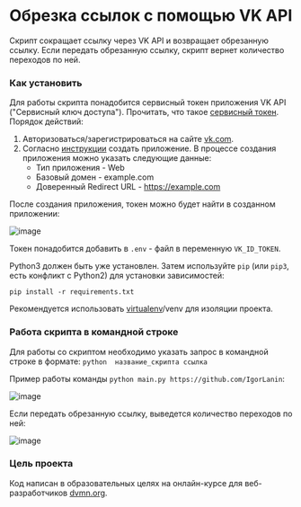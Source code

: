# Обрезка ссылок с помощью VK API

Скрипт сокращает ссылку через VK API и возвращает обрезанную ссылку. Если передать обрезанную ссылку, скрипт вернет количество переходов по ней.


### Как установить

Для работы скрипта понадобится сервисный токен приложения VK API ("Сервисный ключ доступа"). 
Прочитать, что такое [сервисный токен](https://id.vk.com/about/business/go/docs/ru/vkid/latest/vk-id/connection/tokens/service-token).
Порядок действий: 
1. Авторизоваться/зарегистрироваться на сайте [vk.com](https://vk.com/).
2. Согласно [инструкции](https://id.vk.com/about/business/go/docs/ru/vkid/latest/vk-id/connection/create-application) создать приложение.
   В процессе создания приложения можно указать следующие данные:
   - Тип приложения - Web
   - Базовый домен - example.com
   - Доверенный Redirect URL - https://example.com

После создания приложения, токен можно будет найти в созданном приложении:

![image](https://github.com/user-attachments/assets/10b38281-d3e0-4331-98ee-e72dbd7dc0a4)

Токен понадобится добавить в ```.env``` - файл в переменную ```VK_ID_TOKEN```.

Python3 должен быть уже установлен. 
Затем используйте `pip` (или `pip3`, есть конфликт с Python2) для установки зависимостей:
```
pip install -r requirements.txt
```

Рекомендуется использовать [virtualenv](https://pypi.org/project/virtualenv/)/venv для изоляции проекта.


### Работа скрипта в командной строке

Для работы со скриптом необходимо указать запрос в командной строке в формате: ```python  название_скрипта ссылка```

Пример работы команды ```python main.py https://github.com/IgorLanin```:

![image](https://github.com/user-attachments/assets/6f8e6a81-7842-429c-9436-f9a2e0ac0eef)

Если передать обрезанную ссылку, выведется количество переходов по ней:

![image](https://github.com/user-attachments/assets/9b2c6f4a-c859-4226-936c-0475595d61db)



### Цель проекта

Код написан в образовательных целях на онлайн-курсе для веб-разработчиков [dvmn.org](https://dvmn.org/).
